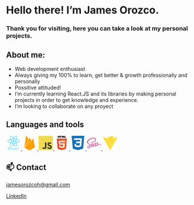 # Hello there! I’m James Orozco.
### Thank you for visiting, here you can take a look at my personal projects.

## About me:
- Web development enthusiast
- Always giving my 100% to learn, get better & growth professionally and personally
- Possitive attituded!
- I’m currently learning React.JS and its libraries by making personal projects in order to get knowledge and experience.
- I’m looking to collaborate on any proyect

## Languages and tools
<a href="https://reactjs.org/" target="_blank" rel="noreferrer"> <img src="https://raw.githubusercontent.com/devicons/devicon/master/icons/react/react-original-wordmark.svg" alt="react" width="40" height="40"/> </a> 
<a href="https://firebase.google.com/" target="_blank" rel="noreferrer"> <img src="https://github.com/devicons/devicon/blob/master/icons/firebase/firebase-plain.svg" alt="firebase" width="40" height="40"/> </a> 
<a href="https://developer.mozilla.org/en-US/docs/Web/JavaScript" target="_blank" rel="noreferrer"> <img src="https://raw.githubusercontent.com/devicons/devicon/master/icons/javascript/javascript-original.svg" alt="javascript" width="40" height="40"/> </a>
<a href="https://www.w3.org/html/" target="_blank" rel="noreferrer"> <img src="https://raw.githubusercontent.com/devicons/devicon/master/icons/html5/html5-original-wordmark.svg" alt="html5" width="40" height="40"/> </a> 
<a href="https://developer.mozilla.org/en-US/docs/Web/CSS" target="_blank" rel="noreferrer"> <img src="https://github.com/devicons/devicon/blob/master/icons/css3/css3-plain.svg" alt="css" width="40" height="40"/> </a> 
<a href="https://sass-lang.com" target="_blank" rel="noreferrer"> <img src="https://raw.githubusercontent.com/devicons/devicon/master/icons/sass/sass-original.svg" alt="sass" width="40" height="40"/> </a> 
<a href="https://vitejs.dev/guide/" target="_blank" rel="noreferrer"> <img src="https://github.com/devicons/devicon/blob/master/icons/vitejs/vitejs-plain.svg" alt="vite" width="40" height="40"/> </a> 



  
## 📫 Contact
jamesorozcoh@gmail.com

[LinkedIn](https://www.linkedin.com/in/james-orozco-922712291/)

